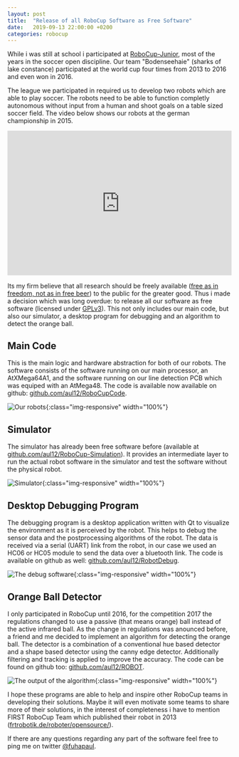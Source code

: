 ```yaml
---
layout: post
title:  "Release of all RoboCup Software as Free Software"
date:   2019-09-13 22:00:00 +0200
categories: robocup
---
```


While i was still at school i participated at [RoboCup-Junior](https://junior.robocup.org/rcj-soccer-open/), most of the years in the soccer open discipline. 
Our team "Bodenseehaie" (sharks of lake constance) participated at the world cup four times from 2013 to 2016 and even won in 2016. 

The league we participated in required us to develop two robots which are able to play soccer. The robots need to be able to function completly autonomous without input from a human and shoot goals on a table sized soccer field. The video below shows our robots at the german championship in 2015.

<iframe style="width: 100%; height: calc(60vw/1.77);" src="https://www.youtube.com/embed/o5agd4SijGY" frameborder="0" allow="accelerometer; autoplay; encrypted-media; gyroscope; picture-in-picture" allowfullscreen></iframe>

Its my firm believe that all research should be freely available ([free as in freedom, not as in free beer](https://www.gnu.org/philosophy/free-sw.html)) to the public for the greater good.
Thus i made a decision which was long overdue: to release all our software as free software (licensed under [GPLv3](https://www.gnu.org/licenses/quick-guide-gplv3.en.html)). 
This not only includes our main code, but also our simulator, a desktop program for debugging and an algorithm to detect the orange ball.

## Main Code
This is the main logic and hardware abstraction for both of our robots. The software consists of the software running on our main processor, an AtXMega64A1, and the software running on our line detection PCB which was equiped with an AtMega48. The code is available now available on github: [github.com/aul12/RoboCupCode](https://github.com/aul12/RoboCupCode).

![Our robots](../../../../../assets/img/robocup-foss/robot.jpg){:class="img-responsive" width="100%"}

## Simulator
The simulator has already been free software before (available at [github.com/aul12/RoboCup-Simulation](https://github.com/aul12/RoboCup-Simulation)).
It provides an intermediate layer to run the actual robot software in the simulator and test the software without the physical robot.

![Simulator](../../../../../assets/img/robocup-foss/simulator.png){:class="img-responsive" width="100%"}

## Desktop Debugging Program
The debugging program is a desktop application written with Qt to visualize the environment as it is perceived by the robot. This helps to debug the sensor data and the postprocessing algorithms of the robot. The data is received via a serial (UART) link from the robot, in our case we used an HC06 or HC05 module to send the data over a bluetooth link. The code is available on github as well: [github.com/aul12/RobotDebug](https://github.com/aul12/RobotDebug).

![The debug software](../../../../../assets/img/robocup-foss/debug.png){:class="img-responsive" width="100%"}

## Orange Ball Detector
I only participated in RoboCup until 2016, for the competition 2017 the regulations changed to use a passive (that means orange) ball instead of the active infrared ball. As the change in regulations was anounced before, a friend and me decided to implement an algorithm for detecting the orange ball.
The detector is a combination of a conventional hue based detector and a shape based detector using the canny edge detector.
Additionally filtering and tracking is applied to improve the accuracy. The code can be found on github too: [github.com/aul12/ROBOT](https://github.com/aul12/ROBOT).

![The output of the algorithm](../../../../../assets/img/robocup-foss/orangeball.png){:class="img-responsive" width="100%"}

I hope these programs are able to help and inspire other RoboCup teams in developing their solutions. Maybe it will even motivate some teams to share more of their solutions, in the interest of completeness i have to mention FIRST RoboCup Team which published their robot in 2013 ([frtrobotik.de/roboter/opensource/](http://www.frtrobotik.de/roboter/opensource/)).

If there are any questions regarding any part of the software feel free to ping me on twitter [@fuhapaul](https://twitter.com/fuhapaul).
